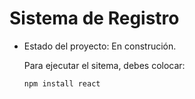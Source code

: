<h1> Sistema de Registro</h1>

- Estado del proyecto: En construción.

  Para ejecutar el sitema, debes colocar:
  
  ```npm install react```
